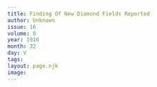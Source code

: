```yaml
---
title: Finding Of New Diamond Fields Reported
author: Unknown
issue: 16
volume: 8
year: 1916
month: 32
day: V
tags:
layout: page.njk
image:
---
```

